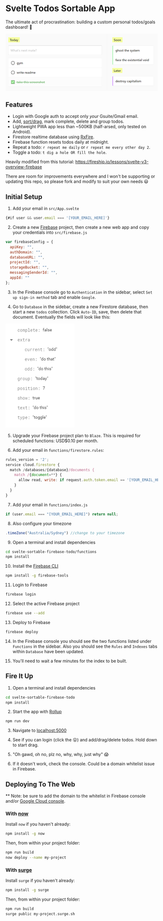# Svelte Todos Sortable App

The ultimate act of procrastination: building a custom personal todos/goals dashboard! 🤨

![Todos App](/docs/img/app.png)

## Features

* Login with Google auth to accept only _your_ Gsuite/Gmail email.
* Add, [sort/drag](https://github.com/solidsnail/svelte-sortablejs), mark complete, delete and group todos.
* Lightweight PWA app less than ~500KB (half-arsed, only tested on Android).
* Firestore realtime database using [RxFire](https://github.com/firebase/firebase-js-sdk/tree/master/packages/rxfire).
* Firebase function resets todos daily at midnight.
* Repeat a todo: `r repeat me daily` or `r repeat me every other day 2`.
* Toggle a todo: `t dig a hole OR fill the hole`.

Heavily modified from this tutorial: https://fireship.io/lessons/svelte-v3-overview-firebase

There are room for improvements everywhere and I won't be supporting or updating this repo, so please fork and modify to suit your own needs 😃

## Initial Setup

1. Add your email in `src/App.svelte`

```js
{#if user && user.email === '[YOUR_EMAIL_HERE]'}
```

2. Create a new [Firebase](https://console.firebase.google.com/) project, then create a new web app and copy your credentials into `src/firebase.js`

```js
var firebaseConfig = {
  apiKey: "",
  authDomain: "",
  databaseURL: "",
  projectId: "",
  storageBucket: "",
  messagingSenderId: "",
  appId: ""
};
```

3. In the Firebase console go to `Authentication` in the sidebar, select `Set up sign-in method` tab and enable `Google`.

4. Go to `Database` in the sidebar, create a new Firestore database, then start a new `todos` collection. Click `Auto-ID`, save, then delete that document. Eventually the fields will look like this:

![Firestore Fields](/docs/img/fields.png)

5. Upgrade your Firebase project plan to `Blaze`. This is required for scheduled functions: USD$0.10 per month.

6. Add your email in `functions/firestore.rules`:

```js
rules_version = '2';
service cloud.firestore {
  match /databases/{database}/documents {
    match /{document=**} {
      allow read, write: if request.auth.token.email == '[YOUR_EMAIL_HERE]'
    }
  }
}
```

7. Add your email in `functions/index.js`

```js
if (user.email === "[YOUR_EMAIL_HERE]") return null;
```

8. Also configure your timezone

```js
.timeZone("Australia/Sydney") //change to your timezone
```

9. Open a terminal and install dependencies

```bash
cd svelte-sortable-firebase-todo/functions
npm install
```

10. Install the [Firebase CLI](https://firebaseopensource.com/projects/firebase/firebase-tools/)

```bash
npm install -g firebase-tools
```

11. Login to Firebase

```bash
firebase login
```

12. Select the active Firebase project

```bash
firebase use --add
```

13. Deploy to Firebase

```bash
firebase deploy
```

14. In the Firebase console you should see the two functions listed under `Functions` in the sidebar. Also you should see the `Rules` and `Indexes` tabs within `Database` have been updated.

15. You'll need to wait a few minutes for the index to be built.

## Fire It Up

1. Open a terminal and install dependencies

```bash
cd svelte-sortable-firebase-todo
npm install
```

2. Start the app with [Rollup](https://rollupjs.org)

```bash
npm run dev
```

3. Navigate to [localhost:5000](http://localhost:5000)

4. See if you can login (click the 😮) and add/drag/delete todos. Hold down to start drag.

5. "Oh gawd, oh no, plz no, why, why, just why" 😱

6. If it doesn't work, check the console. Could be a domain whitelist issue in Firebase.

## Deploying To The Web

** Note: be sure to add the domain to the whitelist in Firebase console and/or [Google Cloud console](https://console.cloud.google.com/apis/credentials).

### With [now](https://zeit.co/now)

Install `now` if you haven't already:

```bash
npm install -g now
```

Then, from within your project folder:

```bash
npm run build
now deploy --name my-project
```

### With [surge](https://surge.sh)

Install `surge` if you haven't already:

```bash
npm install -g surge
```

Then, from within your project folder:

```bash
npm run build
surge public my-project.surge.sh
```
